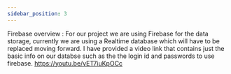 ```yaml
---
sidebar_position: 3
---
```

Firebase overview :
For our project we are using Firebase for the data storage, currently we are using a Realtime database which will have to be replaced moving forward.
I have provided a video link that contains just the basic info on our databse such as the the login id and passwords to use firebase.
https://youtu.be/vET7iuKpOCc
